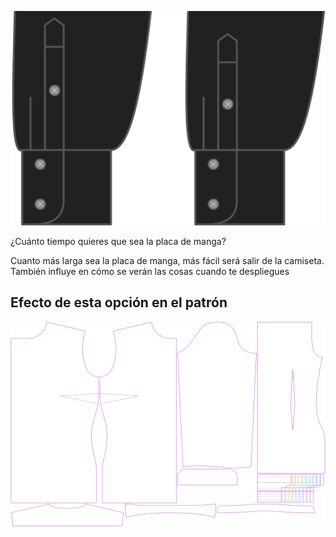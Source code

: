 ![Longitud de la vista de la manga](sleeveplacketlength.svg)

¿Cuánto tiempo quieres que sea la placa de manga?

<Note>

Cuanto más larga sea la placa de manga, más fácil será salir de la camiseta. 
También influye en cómo se verán las cosas cuando te despliegues

</Note>

## Efecto de esta opción en el patrón
![Esta imagen muestra el efecto de esta opción superponiendo varias variantes que tienen un valor diferente para esta opción](simone_sleeveplacketlength_sample.svg "Efecto de esta opción en el patrón")